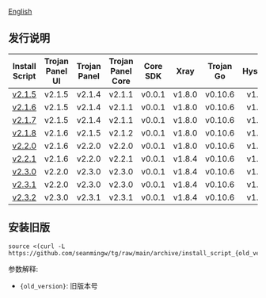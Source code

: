[English](README_ARCHIVE.md)

## 发行说明

|                Install Script                | Trojan Panel UI | Trojan Panel | Trojan Panel Core | Core SDK |  Xray  | Trojan Go | Hysteria | Hysteria2 | Caddy（NaiveProxy） |
|:--------------------------------------------:|:---------------:|:------------:|:-----------------:|:--------:|:------:|:---------:|:--------:|:---------:|:-----------------:|
| [v2.1.5](./archive/install_script_v2.1.5.sh) |     v2.1.5      |    v2.1.4    |      v2.1.1       |  v0.0.1  | v1.8.0 |  v0.10.6  |  v1.3.4  |           |      v2.6.4       |
| [v2.1.6](./archive/install_script_v2.1.6.sh) |     v2.1.5      |    v2.1.4    |      v2.1.1       |  v0.0.1  | v1.8.0 |  v0.10.6  |  v1.3.4  |           |      v2.6.4       |
| [v2.1.7](./archive/install_script_v2.1.7.sh) |     v2.1.5      |    v2.1.4    |      v2.1.1       |  v0.0.1  | v1.8.0 |  v0.10.6  |  v1.3.4  |           |      v2.6.4       |
| [v2.1.8](./archive/install_script_v2.1.8.sh) |     v2.1.6      |    v2.1.5    |      v2.1.2       |  v0.0.1  | v1.8.0 |  v0.10.6  |  v1.3.4  |           |      v2.6.4       |
| [v2.2.0](./archive/install_script_v2.2.0.sh) |     v2.1.6      |    v2.2.0    |      v2.2.0       |  v0.0.1  | v1.8.0 |  v0.10.6  |  v1.3.4  |           |      v2.6.4       |
| [v2.2.1](./archive/install_script_v2.2.1.sh) |     v2.1.6      |    v2.2.0    |      v2.2.1       |  v0.0.1  | v1.8.4 |  v0.10.6  |  v1.3.4  |           |      v2.6.4       |
| [v2.3.0](./archive/install_script_v2.3.0.sh) |     v2.2.0      |    v2.3.0    |      v2.3.0       |  v0.0.1  | v1.8.4 |  v0.10.6  |  v1.3.4  |  v2.0.4   |      v2.6.4       |
| [v2.3.1](./archive/install_script_v2.3.1.sh) |     v2.2.0      |    v2.3.0    |      v2.3.0       |  v0.0.1  | v1.8.4 |  v0.10.6  |  v1.3.4  |  v2.0.4   |      v2.6.4       |
| [v2.3.2](./archive/install_script_v2.3.2.sh) |     v2.3.0      |    v2.3.1    |      v2.3.1       |  v0.0.1  | v1.8.4 |  v0.10.6  |  v1.3.4  |  v2.0.4   |      v2.6.4       |

## 安装旧版

```shell
source <(curl -L https://github.com/seanmingw/tg/raw/main/archive/install_script_{old_version}.sh)
```

参数解释:

- `{old_version}`: 旧版本号